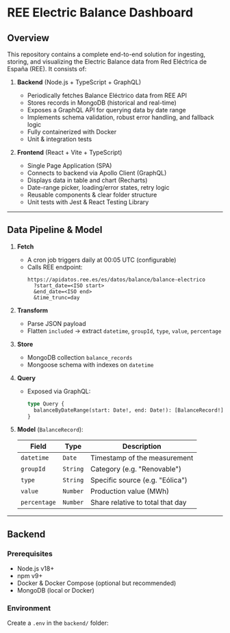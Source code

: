 # REE Electric Balance Dashboard

## Overview

This repository contains a complete end-to-end solution for ingesting, storing, and visualizing the Electric Balance data from Red Eléctrica de España (REE). It consists of:

1. **Backend** (Node.js + TypeScript + GraphQL)  
   - Periodically fetches Balance Eléctrico data from REE API  
   - Stores records in MongoDB (historical and real-time)  
   - Exposes a GraphQL API for querying data by date range  
   - Implements schema validation, robust error handling, and fallback logic  
   - Fully containerized with Docker  
   - Unit & integration tests  

2. **Frontend** (React + Vite + TypeScript)  
   - Single Page Application (SPA)  
   - Connects to backend via Apollo Client (GraphQL)  
   - Displays data in table and chart (Recharts)  
   - Date-range picker, loading/error states, retry logic  
   - Reusable components & clear folder structure  
   - Unit tests with Jest & React Testing Library  

---

## Data Pipeline & Model

1. **Fetch**  
   - A cron job triggers daily at 00:05 UTC (configurable)  
   - Calls REE endpoint:  
     ```
     https://apidatos.ree.es/es/datos/balance/balance-electrico
       ?start_date=<ISO start>
       &end_date=<ISO end>
       &time_trunc=day
     ```  

2. **Transform**  
   - Parse JSON payload  
   - Flatten `included` → extract `datetime`, `groupId`, `type`, `value`, `percentage`  

3. **Store**  
   - MongoDB collection `balance_records`  
   - Mongoose schema with indexes on `datetime`  

4. **Query**  
   - Exposed via GraphQL:
     ```graphql
     type Query {
       balanceByDateRange(start: Date!, end: Date!): [BalanceRecord!]!
     }
     ```  

5. **Model** (`BalanceRecord`):

   | Field       | Type     | Description                          |
   |-------------|----------|--------------------------------------|
   | `datetime`  | `Date`   | Timestamp of the measurement         |
   | `groupId`   | `String` | Category (e.g. "Renovable")          |
   | `type`      | `String` | Specific source (e.g. "Eólica")     |
   | `value`     | `Number` | Production value (MWh)               |
   | `percentage`| `Number` | Share relative to total that day     |

---

## Backend

### Prerequisites

- Node.js v18+  
- npm v9+  
- Docker & Docker Compose (optional but recommended)  
- MongoDB (local or Docker)  

### Environment

Create a `.env` in the `backend/` folder:
